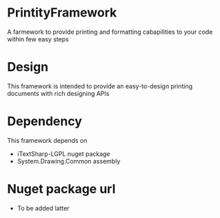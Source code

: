# PrintityFramework
A farmework to provide printing and formatting cabapilities to your code within few easy steps

# Design
This framework is intended to provide an easy-to-design printing documents with rich designing APIs

# Dependency
This framework depends on
- iTextSharp-LGPL nuget package
- System.Drawing.Common assembly

# Nuget package url
- To be added latter 